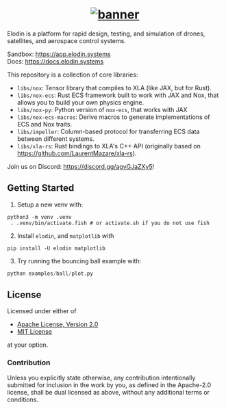<h1 align="center">
  <a href="https://www.elodin.systems/">
    <img alt="banner" src="https://github.com/elodin-sys/elodin/assets/1129228/0e0197e9-12ec-42bd-b377-fa3ced2a1b7e">
  </a>
</h1>

Elodin is a platform for rapid design, testing, and simulation of
drones, satellites, and aerospace control systems.

Sandbox: https://app.elodin.systems  
Docs: https://docs.elodin.systems

This repository is a collection of core libraries:

- `libs/nox`: Tensor library that compiles to XLA (like
JAX, but for Rust).
- `libs/nox-ecs`: Rust ECS framework built to work with JAX and Nox,
that allows you to build your own physics engine.
- `libs/nox-py`: Python version of `nox-ecs`, that works with JAX
- `libs/nox-ecs-macros`: Derive macros to generate implementations of
ECS and Nox traits.
- `libs/impeller`: Column-based protocol for transferring ECS data
between different systems.
- `libs/xla-rs`: Rust bindings to XLA's C++ API (originally based on
https://github.com/LaurentMazare/xla-rs).

Join us on Discord: https://discord.gg/agvGJaZXy5!

## Getting Started

1. Setup a new venv with:

```fish
python3 -m venv .venv
 . .venv/bin/activate.fish # or activate.sh if you do not use fish
```
2. Install `elodin`, and `matplotlib` with

``` fish
pip install -U elodin matplotlib
```

3. Try running the bouncing ball example with:

```python
python examples/ball/plot.py
```


## License

Licensed under either of

 * [Apache License, Version 2.0](LICENSES/Apache-2.0.txt)
 * [MIT License](LICENSES/MIT.txt)

at your option.

### Contribution

Unless you explicitly state otherwise, any contribution intentionally
submitted for inclusion in the work by you, as defined in the
Apache-2.0 license, shall be dual licensed as above, without any
additional terms or conditions.
